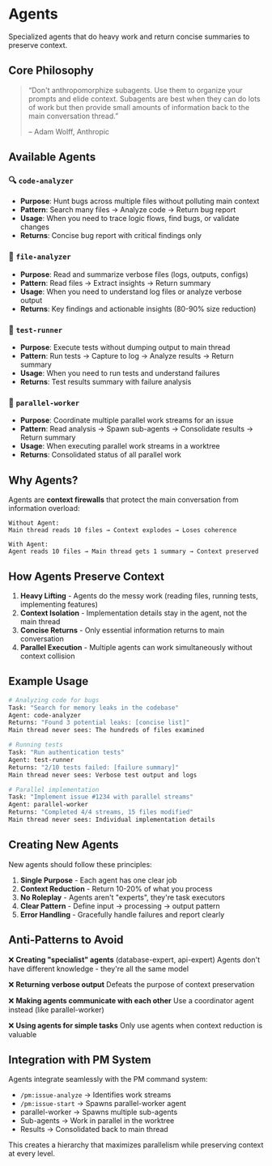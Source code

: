 # Agents

Specialized agents that do heavy work and return concise summaries to preserve context.

## Core Philosophy

> “Don't anthropomorphize subagents. Use them to organize your prompts and elide context. Subagents are best when they can do lots of work but then provide small amounts of information back to the main conversation thread.”
>
> – Adam Wolff, Anthropic

## Available Agents

### 🔍 `code-analyzer`
- **Purpose**: Hunt bugs across multiple files without polluting main context
- **Pattern**: Search many files → Analyze code → Return bug report
- **Usage**: When you need to trace logic flows, find bugs, or validate changes
- **Returns**: Concise bug report with critical findings only

### 📄 `file-analyzer`
- **Purpose**: Read and summarize verbose files (logs, outputs, configs)
- **Pattern**: Read files → Extract insights → Return summary
- **Usage**: When you need to understand log files or analyze verbose output
- **Returns**: Key findings and actionable insights (80-90% size reduction)

### 🧪 `test-runner`
- **Purpose**: Execute tests without dumping output to main thread
- **Pattern**: Run tests → Capture to log → Analyze results → Return summary
- **Usage**: When you need to run tests and understand failures
- **Returns**: Test results summary with failure analysis

### 🔀 `parallel-worker`
- **Purpose**: Coordinate multiple parallel work streams for an issue
- **Pattern**: Read analysis → Spawn sub-agents → Consolidate results → Return summary
- **Usage**: When executing parallel work streams in a worktree
- **Returns**: Consolidated status of all parallel work

## Why Agents?

Agents are **context firewalls** that protect the main conversation from information overload:

```
Without Agent:
Main thread reads 10 files → Context explodes → Loses coherence

With Agent:
Agent reads 10 files → Main thread gets 1 summary → Context preserved
```

## How Agents Preserve Context

1. **Heavy Lifting** - Agents do the messy work (reading files, running tests, implementing features)
2. **Context Isolation** - Implementation details stay in the agent, not the main thread
3. **Concise Returns** - Only essential information returns to main conversation
4. **Parallel Execution** - Multiple agents can work simultaneously without context collision

## Example Usage

```bash
# Analyzing code for bugs
Task: "Search for memory leaks in the codebase"
Agent: code-analyzer
Returns: "Found 3 potential leaks: [concise list]"
Main thread never sees: The hundreds of files examined

# Running tests
Task: "Run authentication tests"
Agent: test-runner
Returns: "2/10 tests failed: [failure summary]"
Main thread never sees: Verbose test output and logs

# Parallel implementation
Task: "Implement issue #1234 with parallel streams"
Agent: parallel-worker
Returns: "Completed 4/4 streams, 15 files modified"
Main thread never sees: Individual implementation details
```

## Creating New Agents

New agents should follow these principles:

1. **Single Purpose** - Each agent has one clear job
2. **Context Reduction** - Return 10-20% of what you process
3. **No Roleplay** - Agents aren't "experts", they're task executors
4. **Clear Pattern** - Define input → processing → output pattern
5. **Error Handling** - Gracefully handle failures and report clearly

## Anti-Patterns to Avoid

❌ **Creating "specialist" agents** (database-expert, api-expert)
   Agents don't have different knowledge - they're all the same model

❌ **Returning verbose output**
   Defeats the purpose of context preservation

❌ **Making agents communicate with each other**
   Use a coordinator agent instead (like parallel-worker)

❌ **Using agents for simple tasks**
   Only use agents when context reduction is valuable

## Integration with PM System

Agents integrate seamlessly with the PM command system:

- `/pm:issue-analyze` → Identifies work streams
- `/pm:issue-start` → Spawns parallel-worker agent
- parallel-worker → Spawns multiple sub-agents
- Sub-agents → Work in parallel in the worktree
- Results → Consolidated back to main thread

This creates a hierarchy that maximizes parallelism while preserving context at every level.
